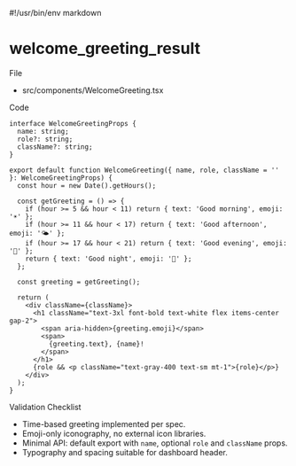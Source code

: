 #!/usr/bin/env markdown
# welcome_greeting_result

File
- src/components/WelcomeGreeting.tsx

Code
```tsx
interface WelcomeGreetingProps {
  name: string;
  role?: string;
  className?: string;
}

export default function WelcomeGreeting({ name, role, className = '' }: WelcomeGreetingProps) {
  const hour = new Date().getHours();

  const getGreeting = () => {
    if (hour >= 5 && hour < 11) return { text: 'Good morning', emoji: '☀️' };
    if (hour >= 11 && hour < 17) return { text: 'Good afternoon', emoji: '🌤️' };
    if (hour >= 17 && hour < 21) return { text: 'Good evening', emoji: '🌆' };
    return { text: 'Good night', emoji: '🌙' };
  };

  const greeting = getGreeting();

  return (
    <div className={className}>
      <h1 className="text-3xl font-bold text-white flex items-center gap-2">
        <span aria-hidden>{greeting.emoji}</span>
        <span>
          {greeting.text}, {name}!
        </span>
      </h1>
      {role && <p className="text-gray-400 text-sm mt-1">{role}</p>}
    </div>
  );
}
```

Validation Checklist
- Time-based greeting implemented per spec.
- Emoji-only iconography, no external icon libraries.
- Minimal API: default export with `name`, optional `role` and `className` props.
- Typography and spacing suitable for dashboard header.

